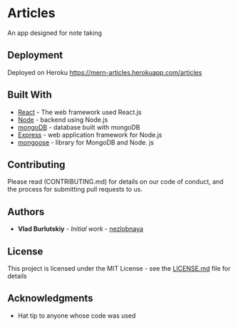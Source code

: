 # Articles

An app designed for note taking


## Deployment

Deployed on Heroku https://mern-articles.herokuapp.com/articles

## Built With

* [React](https://reactjs.org/) - The web framework used React.js
* [Node](https://nodejs.org/en/) - backend using Node.js
* [mongoDB](https://www.mongodb.com/) - database built with mongoDB
* [Express](https://expressjs.com/) -  web application framework for Node.js
* [mongoose](https://mongoosejs.com/) -  library for MongoDB and Node. js

## Contributing

Please read (CONTRIBUTING.md) for details on our code of conduct, and the process for submitting pull requests to us.


## Authors

* **Vlad Burlutskiy** - *Initial work* - [nezlobnaya](https://github.com/nezlobnaya)

## License

This project is licensed under the MIT License - see the [LICENSE.md](LICENSE.md) file for details

## Acknowledgments

* Hat tip to anyone whose code was used


